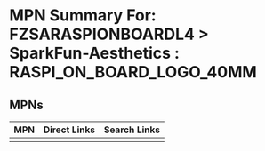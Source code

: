 



# MPN Summary For: FZSARASPIONBOARDL4 > SparkFun-Aesthetics : RASPI_ON_BOARD_LOGO_40MM

## MPNs
  

|MPN|Direct Links|Search Links|
| :--- | :--- | :--- |
||||
